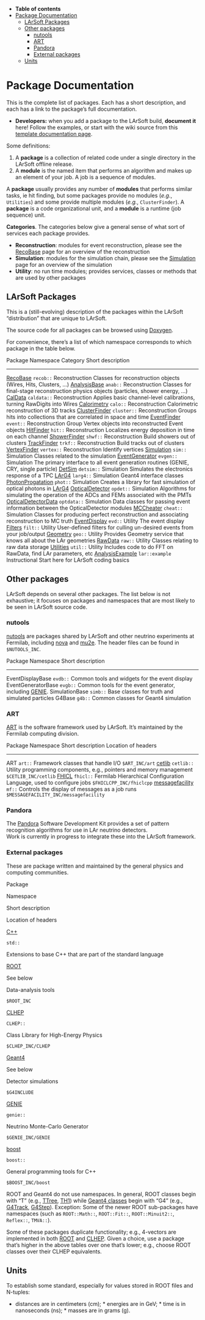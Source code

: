 -   **Table of contents**
-   [Package Documentation](#Package-Documentation)
    -   [LArSoft Packages](#LArSoft-Packages)
    -   [Other packages](#Other-packages)
        -   [nutools](#nutools)
        -   [ART](#ART)
        -   [Pandora](#Pandora)
        -   [External packages](#External-packages)
    -   [Units](#Units)

Package Documentation
================================================

This is the complete list of packages. Each has a short description, and each has a link to the package’s full documentation.

-   **Developers:** when you add a package to the LArSoft build, **document it** here! Follow the examples, or start with the wiki source from this [template documentation page](YourPackageName).

Some definitions:

1.  A **package** is a collection of related code under a single directory in the LArSoft offline release.
2.  A **module** is the named item that performs an algorithm and makes up an element of your job. A job is a sequence of modules.

A **package** usually provides any number of **modules** that performs similar tasks, ie hit finding, but some packages provide no modules (*e.g.*, `Utilities`) and some provide multiple modules (*e.g.*, `ClusterFinder`). A **package** is a code organizational unit, and a **module** is a runtime (job sequence) unit.

**Categories**. The categories below give a general sense of what sort of services each package provides.

-   **Reconstruction**: modules for event reconstruction, please see the [RecoBase](RecoBase) page for an overview of the reconstruction
-   **Simulation**: modules for the simulation chain, please see the [Simulation](Simulation) page for an overview of the simulation
-   **Utility**: no run time modules; provides services, classes or methods that are used by other packages

LArSoft Packages
--------------------------------------

This is a (still-evolving) description of the packages within the LArSoft “distribution” that are unique to LArSoft.

The source code for all packages can be browsed using [Doxygen](http://nusoft.fnal.gov/larsoft/doxsvn/html/index.html).

For convenience, there’s a list of which namespace corresponds to which package in the table below.

  Package                                                                                              Namespace        Category         Short description
  ---------------------------------------------------------------------------------------------------- ---------------- ---------------- -----------------------------------------------------------------------------------------------------------
  [RecoBase](RecoBase)                                                  `recob::`        Reconstruction   Classes for reconstruction objects (Wires, Hits, Clusters, …)
  [AnalysisBase](AnalysisBase?parent=Package_Documentation)             `anab::`         Reconstruction   Classes for final-stage reconstruction physics objects (particles, shower energy, …)
  [CalData](CalData)                                                    `caldata::`      Reconstruction   Applies basic channel-level calibrations, turning RawDigits into Wires
  [Calorimetry](Calorimetry?parent=Package_Documentation)               `calo::`         Reconstruction   Calorimetric reconstruction of 3D tracks
  [ClusterFinder](ClusterFinder)                                        `cluster::`      Reconstruction   Groups hits into collections that are correlated in space and time
  [EventFinder](EventFinder?parent=Package_Documentation)               `event::`        Reconstruction   Group Vertex objects into reconstructed Event objects
  [HitFinder](HitFinder)                                                `hit::`          Reconstruction   Localizes energy deposition in time on each channel
  [ShowerFinder](ShowerFinder?parent=Package_Documentation)             `shwf::`         Reconstruction   Build showers out of clusters
  [TrackFinder](TrackFinder)                                            `trkf::`         Reconstruction   Build tracks out of clusters
  [VertexFinder](VertexFinder)                                          `vertex::`       Reconstruction   Identify vertices
  [Simulation](Simulation)                                              `sim::`          Simulation       Classes related to the simulation
  [EventGenerator](EventGenerator)                                      `evgen::`        Simulation       The primary interface to all event generation routines (GENIE, CRY, single particle)
  [DetSim](DetSim)                                                      `detsim::`       Simulation       Simulates the electronics response of a TPC
  [LArG4](LArG4)                                                        `larg4::`        Simulation       Geant4 interface classes
  [PhotonProgatation](PhotonProgatation?parent=Package_Documentation)   `phot::`         Simulation       Creates a library for fast simulation of optical photons in [LArG4](LArG4)
  [OpticalDetector](OpticalDetector?parent=Package_Documentation)       `opdet::`        Simulation       Algorithms for simulating the operation of the ADCs and FEMs associated with the PMTs
  [OpticalDetectorData](OpticalDetectorData)                            `optdata::`      Simulation       Data classes for passing event information between the OpticalDetector modules
  [MCCheater](Backtracking_the_simulation)                              `cheat::`        Simulation       Classes for producing perfect reconstruction and associating reconstruction to MC truth
  [EventDisplay](EventDisplay)                                          `evd::`          Utility          The event display
  [Filters](Filters?parent=Package_Documentation)                       `filt::`         Utility          User-defined filters for culling un-desired events from your job/output
  [Geometry](Geometry)                                                  `geo::`          Utility          Provides Geometry service that knows all about the LAr geometries
  [RawData](RawData)                                                    `raw::`          Utility          Classes relating to raw data storage
  [Utilities](Utilities)                                                `util::`         Utility          Includes code to do FFT on RawData, find LAr parameters, etc
  [AnalysisExample](_AnalysisExample_)                                  `lar::example`   Instructional    Start here for LArSoft coding basics

Other packages
----------------------------------

LArSoft depends on several other packages. The list below is not exhaustive; it focuses on packages and namespaces that are most likely to be seen in LArSoft source code.

### nutools

[nutools](https://cdcvs.fnal.gov/redmine/projects/nusoft/repository/show/nutools) are packages shared by LArSoft and other neutrino experiments at Fermilab, including [nova](http://www-nova.fnal.gov/) and [mu2e](http://mu2e.fnal.gov/). The header files can be found in `$NUTOOLS_INC`.

  Package              Namespace   Short description
  -------------------- ----------- ------------------------------------------------------------------------------------
  EventDisplayBase     `evdb::`    Common tools and widgets for the event display
  EventGeneratorBase   `evgb::`    Common tools for the event generator, including [GENIE](http://www.genie-mc.org/).
  SimulationBase       `simb::`    Base classes for truth and simulated particles
  G4Base               `g4b::`     Common classes for Geant4 simulation

### ART

[ART](https://cdcvs.fnal.gov/redmine/projects/art/wiki) is the software framework used by LArSoft. It’s maintained by the Fermilab computing division.

  Package                                                                                                                          Namespace    Short description                                                      Location of headers
  -------------------------------------------------------------------------------------------------------------------------------- ------------ ---------------------------------------------------------------------- ----------------------------------------
  ART                                                                                                                              `art::`      Framework classes that handle I/O                                      `$ART_INC/art`
  [cetlib](https://cdcvs.fnal.gov/redmine/projects/cetlib/wiki)                                                                    `cetlib::`   Utility programming components, e.g., pointers and memory management   `$CETLIB_INC/cetlib`
  [FHICL](https://cdcvs.fnal.gov/redmine/projects/fhicl/documents)                                                                 `fhicl::`    Fermilab Hierarchical Configuration Language, used to configure jobs   `$FHICLCPP_INC/fhiclcpp`
  [messagefacility](https://cdcvs.fnal.gov/redmine/projects/messagefacility/wiki/Tutorial_for_MessageFacility_v12_Configuration)   `mf::`       Controls the display of messages as a job runs                         `$MESSAGEFACILITY_INC/messagefacility`

### Pandora

The [Pandora](Pandora?parent=Package_Documentation) Software Development Kit provides a set of pattern recognition algorithms for use in LAr neutrino detectors.\
Work is currently in progress to integrate these into the LArSoft framework.

### External packages

These are package written and maintained by the general physics and computing communities.

Package

Namespace

Short description

Location of headers

[C++](http://www.cplusplus.com/reference/)

`std::`

Extensions to base C++ that are part of the standard language

[ROOT](https://root.cern.ch)

See below

Data-analysis tools

`$ROOT_INC`

[CLHEP](http://proj-clhep.web.cern.ch/proj-clhep/)

`CLHEP::`

Class Library for High-Energy Physics

`$CLHEP_INC/CLHEP`

[Geant4](http://geant4.web.cern.ch/geant4/)

See below

Detector simulations

`$G4INCLUDE`

[GENIE](http://www.genie-mc.org/)

`genie::`

Neutrino Monte-Carlo Generator

`$GENIE_INC/GENIE`

[boost](http://www.boost.org/)

`boost::`

General programming tools for C++

`$BOOST_INC/boost`

ROOT and Geant4 do not use namespaces. In general, ROOT classes begin with “T” (e.g., [TTree](http://root.cern.ch/root/html522/TTree.html), [TH1](http://root.cern.ch/root/html522/TH1.html)) while [Geant4 classes](http://geant4www.triumf.ca/lxr/) begin with “G4” (e.g., [G4Track](http://geant4www.triumf.ca/lxr/source//track/include/G4Track.hh), [G4Step](http://geant4www.triumf.ca/lxr/source//track/include/G4Step.hh)). Exception: Some of the newer ROOT sub-packages have namespaces (such as `ROOT::Math::`, `ROOT::Fit::`, `ROOT::Minuit2::`, `Reflex::`, `TMVA::`).

Some of these packages duplicate functionality; e.g., 4-vectors are implemented in both [ROOT](http://root.cern.ch/root/html522/TLorentzVector.html) and [CLHEP](http://proj-clhep.web.cern.ch/proj-clhep/doc/CLHEP_2_1_2_2/doxygen/html/LorentzVector_8h.html). Given a choice, use a package that’s higher in the above tables over one that’s lower; e.g., choose ROOT classes over their CLHEP equivalents.

Units
----------------

To establish some standard, especially for values stored in ROOT files and N-tuples:

-   distances are in centimeters (cm); \* energies are in GeV; \* time is in nanoseconds (ns); \* masses are in grams (g).
